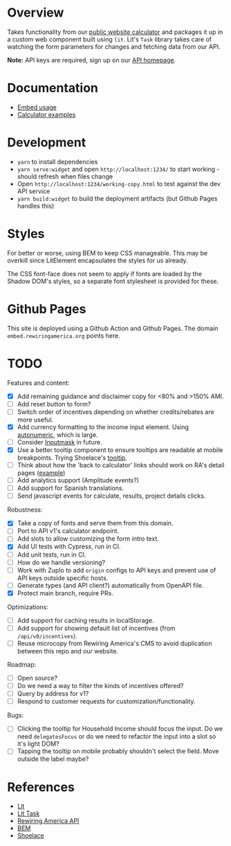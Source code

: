 # Overview

Takes functionality from our [public website calculator](https://www.rewiringamerica.org/app/ira-calculator) and packages it up in a custom web component built using `lit`. Lit's `Task` library takes care of watching the form parameters for changes
and fetching data from our API.

__Note:__ API keys are required, sign up on our [API homepage](https://www.rewiringamerica.org/api).

# Documentation

 * [Embed usage](https://api.rewiringamerica.org/docs/v0/embed)
 * [Calculator examples](https://glitch.com/~rewiring-america-calculator-widget)


# Development

 * `yarn` to install dependencies
 * `yarn serve:widget` and open `http://localhost:1234/` to start working - should refresh when files change
 * Open `http://localhost:1234/working-copy.html` to test against the dev API service
 * `yarn build:widget` to build the deployment artifacts (but Github Pages handles this)

# Styles

For better or worse, using BEM to keep CSS manageable. This may be overkill since LitElement encapsulates the styles for us already.

The CSS font-face does not seem to apply if fonts are loaded by the Shadow DOM's styles, so a separate font stylesheet is provided for these.

# Github Pages

This site is deployed using a Github Action and Github Pages. The domain `embed.rewiringamerica.org` points here.

# TODO

Features and content:
 * [x] Add remaining guidance and disclaimer copy for <80% and >150% AMI.
 * [ ] Add reset button to form?
 * [ ] Switch order of incentives depending on whether credits/rebates are more useful.
 * [x] Add currency formatting to the income input element. Using [autonumeric](http://autonumeric.org), which is large.
 * [ ] Consider [Inputmask](https://robinherbots.github.io/Inputmask/#/documentation/numeric) in future.
 * [x] Use a better tooltip component to ensure tooltips are readable at mobile breakpoints. Trying Shoelace's [tooltip](https://shoelace.style/components/tooltip).
 * [ ] Think about how the 'back to calculator' links should work on RA's detail pages ([example](https://www.rewiringamerica.org/app/ira-calculator/information/electrical-panel))
 * [ ] Add analytics support (Amplitude events?)
 * [ ] Add support for Spanish translations.
 * [ ] Send javascript events for calculate, results, project details clicks.

Robustness:
 * [x] Take a copy of fonts and serve them from this domain.
 * [ ] Port to API v1's calculator endpoint.
 * [ ] Add slots to allow customizing the form intro text.
 * [x] Add UI tests with Cypress, run in CI.
 * [ ] Add unit tests, run in CI.
 * [ ] How do we handle versioning?
 * [ ] Work with Zuplo to add `origin` configs to API keys and prevent use of API keys outside specific hosts.
 * [ ] Generate types (and API client?) automatically from OpenAPI file.
 * [x] Protect main branch, require PRs.

Optimizations:
 * [ ] Add support for caching results in localStorage.
 * [ ] Add support for showing default list of incentives (from `/api/v0/incentives`).
 * [ ] Reuse microcopy from Rewiring America's CMS to avoid duplication between this repo and our website.

Roadmap:
 * [ ] Open source?
 * [ ] Do we need a way to filter the kinds of incentives offered?
 * [ ] Query by address for v1?
 * [ ] Respond to customer requests for customization/functionality.

Bugs:
 * [ ] Clicking the tooltip for Household Income should focus the input. Do we need `delegatesFocus` or do we need to refactor the input into a slot so it's light DOM?
 * [ ] Tapping the tooltip on mobile probably shouldn't select the field. Move outside the label maybe?

# References

 * [Lit](https://lit.dev)
 * [Lit Task](https://github.com/lit/lit/tree/main/packages/labs/task)
 * [Rewiring America API](https://api.rewiringamerica.org/docs/)
 * [BEM](https://getbem.com/introduction/)
 * [Shoelace](https://shoelace.style)
